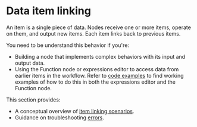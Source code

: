 # Data item linking

An item is a single piece of data. Nodes receive one or more items, operate on them, and output new items. Each item links back to previous items. 

You need to be understand this behavior if you're:

* Building a node that implements complex behaviors with its input and output data.
* Using the Function node or expressions editor to access data from earlier items in the workflow. Refer to [code examples](/code-examples/) to find working examples of how to do this in both the expressions editor and the Function node.

This section provides:

* A conceptual overview of [item linking scenarios](/data/data-item-linking/item-linking-scenarios/). 
* Guidance on troubleshooting [errors]().



